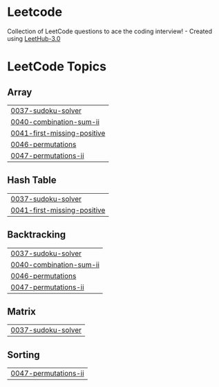 # Leetcode
Collection of LeetCode questions to ace the coding interview! - Created using [LeetHub-3.0](https://github.com/raphaelheinz/LeetHub-3.0)

<!---LeetCode Topics Start-->
# LeetCode Topics
## Array
|  |
| ------- |
| [0037-sudoku-solver](https://github.com/teomz/Leetcode/tree/master/0037-sudoku-solver) |
| [0040-combination-sum-ii](https://github.com/teomz/Leetcode/tree/master/0040-combination-sum-ii) |
| [0041-first-missing-positive](https://github.com/teomz/Leetcode/tree/master/0041-first-missing-positive) |
| [0046-permutations](https://github.com/teomz/Leetcode/tree/master/0046-permutations) |
| [0047-permutations-ii](https://github.com/teomz/Leetcode/tree/master/0047-permutations-ii) |
## Hash Table
|  |
| ------- |
| [0037-sudoku-solver](https://github.com/teomz/Leetcode/tree/master/0037-sudoku-solver) |
| [0041-first-missing-positive](https://github.com/teomz/Leetcode/tree/master/0041-first-missing-positive) |
## Backtracking
|  |
| ------- |
| [0037-sudoku-solver](https://github.com/teomz/Leetcode/tree/master/0037-sudoku-solver) |
| [0040-combination-sum-ii](https://github.com/teomz/Leetcode/tree/master/0040-combination-sum-ii) |
| [0046-permutations](https://github.com/teomz/Leetcode/tree/master/0046-permutations) |
| [0047-permutations-ii](https://github.com/teomz/Leetcode/tree/master/0047-permutations-ii) |
## Matrix
|  |
| ------- |
| [0037-sudoku-solver](https://github.com/teomz/Leetcode/tree/master/0037-sudoku-solver) |
## Sorting
|  |
| ------- |
| [0047-permutations-ii](https://github.com/teomz/Leetcode/tree/master/0047-permutations-ii) |
<!---LeetCode Topics End-->